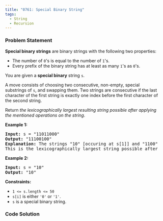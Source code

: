 ```yaml
---
title: "0761: Special Binary String"
tags:
  - String
  - Recursion
---
```

### Problem Statement

<p><strong>Special binary strings</strong> are binary strings with the following two properties:</p>

<ul>
	<li>The number of <code>0</code>&#39;s is equal to the number of <code>1</code>&#39;s.</li>
	<li>Every prefix of the binary string has at least as many <code>1</code>&#39;s as <code>0</code>&#39;s.</li>
</ul>

<p>You are given a <strong>special binary</strong> string <code>s</code>.</p>

<p>A move consists of choosing two consecutive, non-empty, special substrings of <code>s</code>, and swapping them. Two strings are consecutive if the last character of the first string is exactly one index before the first character of the second string.</p>

<p>Return <em>the lexicographically largest resulting string possible after applying the mentioned operations on the string</em>.</p>


<p><strong class="example">Example 1:</strong></p>

<pre>
<strong>Input:</strong> s = &quot;11011000&quot;
<strong>Output:</strong> &quot;11100100&quot;
<strong>Explanation:</strong> The strings &quot;10&quot; [occuring at s[1]] and &quot;1100&quot; [at s[3]] are swapped.
This is the lexicographically largest string possible after some number of swaps.
</pre>

<p><strong class="example">Example 2:</strong></p>

<pre>
<strong>Input:</strong> s = &quot;10&quot;
<strong>Output:</strong> &quot;10&quot;
</pre>


<p><strong>Constraints:</strong></p>

<ul>
	<li><code>1 &lt;= s.length &lt;= 50</code></li>
	<li><code>s[i]</code> is either <code>&#39;0&#39;</code> or <code>&#39;1&#39;</code>.</li>
	<li><code>s</code> is a special binary string.</li>
</ul>


### Code Solution

```python

```
